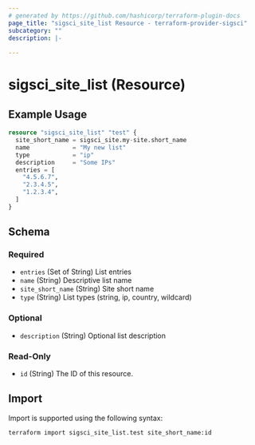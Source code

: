 ```yaml
---
# generated by https://github.com/hashicorp/terraform-plugin-docs
page_title: "sigsci_site_list Resource - terraform-provider-sigsci"
subcategory: ""
description: |-
  
---
```


# sigsci_site_list (Resource)



## Example Usage

```terraform
resource "sigsci_site_list" "test" {
  site_short_name = sigsci_site.my-site.short_name
  name            = "My new list"
  type            = "ip"
  description     = "Some IPs"
  entries = [
    "4.5.6.7",
    "2.3.4.5",
    "1.2.3.4",
  ]
}
```

<!-- schema generated by tfplugindocs -->
## Schema

### Required

- `entries` (Set of String) List entries
- `name` (String) Descriptive list name
- `site_short_name` (String) Site short name
- `type` (String) List types (string, ip, country, wildcard)

### Optional

- `description` (String) Optional list description

### Read-Only

- `id` (String) The ID of this resource.

## Import

Import is supported using the following syntax:

```shell
terraform import sigsci_site_list.test site_short_name:id
```
